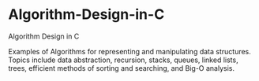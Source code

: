 # Algorithm-Design-in-C
Algorithm Design in C

Examples of Algorithms for representing and manipulating data structures. 
Topics include data abstraction, recursion, stacks, queues, linked lists, 
trees, efficient methods of sorting and searching, and Big-O analysis. 

